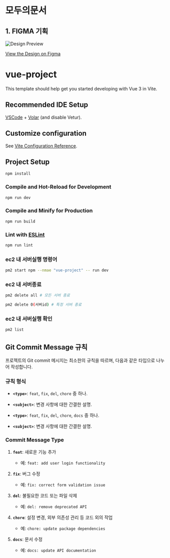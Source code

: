 # 모두의문서

## 1. FIGMA 기획
![Design Preview](assets/preview-image.png)

[View the Design on Figma](https://www.figma.com/design/LfSURIapN7wPURtKt3GV6d/%EB%AA%A8%EB%91%90%EC%9D%98%EB%AC%B8%EC%84%9C?node-id=0-1&t=9lQOcW9HK9zy0i0Y-1)

# vue-project

This template should help get you started developing with Vue 3 in Vite.

## Recommended IDE Setup

[VSCode](https://code.visualstudio.com/) + [Volar](https://marketplace.visualstudio.com/items?itemName=Vue.volar) (and disable Vetur).

## Customize configuration

See [Vite Configuration Reference](https://vitejs.dev/config/).

## Project Setup

```sh
npm install
```

### Compile and Hot-Reload for Development

```sh
npm run dev
```

### Compile and Minify for Production

```sh
npm run build
```

### Lint with [ESLint](https://eslint.org/)

```sh
npm run lint
```

### ec2 내 서버실행 명령어

```sh
pm2 start npm --nmae "vue-project" -- run dev
```

### ec2 내 서버종료

```sh
pm2 delete all # 모든 서버 종료

pm2 delete 0(서버id) # 특정 서버 종료
```

### ec2 내 서버실행 확인

```sh
pm2 list
```

## Git Commit Message 규칙

프로젝트의 Git commit 메시지는 최소한의 규칙을 따르며, 다음과 같은 타입으로 나누어 작성합니다.

### 규칙 형식


- **`<type>`**: `feat`, `fix`, `del`, `chore` 중 하나.
- **`<subject>`**: 변경 사항에 대한 간결한 설명.


- **`<type>`**: `feat`, `fix`, `del`, `chore`, `docs` 중 하나.
- **`<subject>`**: 변경 사항에 대한 간결한 설명.

### Commit Message Type

1. **`feat`**: 새로운 기능 추가
   - 예: `feat: add user login functionality`

2. **`fix`**: 버그 수정
   - 예: `fix: correct form validation issue`

3. **`del`**: 불필요한 코드 또는 파일 삭제
   - 예: `del: remove deprecated API`

4. **`chore`**: 설정 변경, 외부 의존성 관리 등 코드 외의 작업
   - 예: `chore: update package dependencies`

5. **`docs`**: 문서 수정
   - 예: `docs: update API documentation` 

